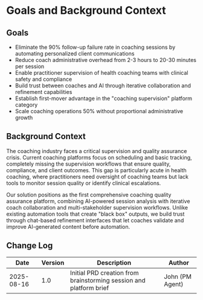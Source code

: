 # Goals and Background Context

## Goals
- Eliminate the 90% follow-up failure rate in coaching sessions by automating personalized client communications
- Reduce coach administrative overhead from 2-3 hours to 20-30 minutes per session
- Enable practitioner supervision of health coaching teams with clinical safety and compliance
- Build trust between coaches and AI through iterative collaboration and refinement capabilities
- Establish first-mover advantage in the "coaching supervision" platform category
- Scale coaching operations 50% without proportional administrative growth

## Background Context

The coaching industry faces a critical supervision and quality assurance crisis. Current coaching platforms focus on scheduling and basic tracking, completely missing the supervision workflows that ensure quality, compliance, and client outcomes. This gap is particularly acute in health coaching, where practitioners need oversight of coaching teams but lack tools to monitor session quality or identify clinical escalations.

Our solution positions as the first comprehensive coaching quality assurance platform, combining AI-powered session analysis with iterative coach collaboration and multi-stakeholder supervision workflows. Unlike existing automation tools that create "black box" outputs, we build trust through chat-based refinement interfaces that let coaches validate and improve AI-generated content before automation.

## Change Log
| Date | Version | Description | Author |
|------|---------|-------------|---------|
| 2025-08-16 | 1.0 | Initial PRD creation from brainstorming session and platform brief | John (PM Agent) |
